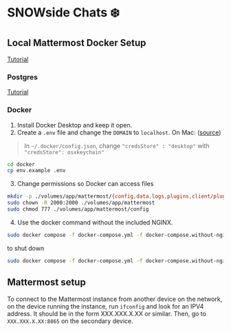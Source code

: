 # SNOWside Chats ❄️

## Local Mattermost Docker Setup
[Tutorial](https://docs.mattermost.com/install/install-docker.html) 

### Postgres 
[Tutorial](https://docs.mattermost.com/install/prepare-mattermost-database.html)

### Docker
1. Install Docker Desktop and keep it open.
2. Create a `.env` file and change the `DOMAIN` to `localhost`. 
On Mac: ([source](https://stackoverflow.com/questions/76299173/getting-error-error-getting-credentials-err-exit-status-1-out-when-tr))
> In `~/.docker/config.json`, change `"credsStore" : "desktop"` with `"credsStore": osxkeychain"`
```bash
cd docker
cp env.example .env
```

3. Change permissions so Docker can access files
```bash
mkdir -p ./volumes/app/mattermost/{config,data,logs,plugins,client/plugins,bleve-indexes}
sudo chown -R 2000:2000 ./volumes/app/mattermost
sudo chmod 777 ./volumes/app/mattermost/config
```
4. Use the docker command without the included NGINX. 
```bash
sudo docker compose -f docker-compose.yml -f docker-compose.without-nginx.yml up -d
```
to shut down
```bash
sudo docker compose -f docker-compose.yml -f docker-compose.without-nginx.yml down
```

## Mattermost setup
To connect to the Mattermost instance from another device on the network, on the device running the instance, run `ifconfig` and look for an IPV4 address. It should be in the form XXX.XXX.X.XX or similar. Then, go to `XXX.XXX.X.XX:8065` on the secondary device.